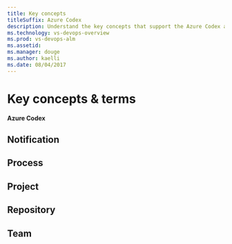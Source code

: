 ```yaml
---
title: Key concepts
titleSuffix: Azure Codex 
description: Understand the key concepts that support the Azure Codex applications
ms.technology: vs-devops-overview 
ms.prod: vs-devops-alm
ms.assetid:  
ms.manager: douge
ms.author: kaelli
ms.date: 08/04/2017
---
```


# Key concepts & terms  

**Azure Codex** 

## Notification
## Process
## Project
## Repository
## Team


<!---
The set of platforms, services, and tools you have access to through Visual Studio Team Services (VSTS) can be overwhelming. Before you start using our products, you'll want to become familiar with how they fit together. You'll gain that understanding here as well as pointers to additional topics and tutorials to gain confidence in using our products to develop your software.   


##Collaborative, integrated software development 

VSTS, our hosted cloud offering, and Team Foundation Server (TFS), our on-premises platform, provide small teams as well as enterprises the services and tools to support developing and continuously deploying software. Even sole developers can use our platforms to manage their software and deploy their apps. 

The three main areas that support software development include:

Source control to manage versioning of software files
Tracking tools to support planning and tracking work, code defects, issues and more
DevOps tools to support building, testing, and continuous release of software apps. 

### Source control 

Source or version control systems allow developers to collaborate on code and track changes made to the code base. Source control is an essential tool for multi-developer projects.  

Our systems support two types of source control: Git (distributed) or Team Foundation Version Control (TFVC), a centralized, client-server system. Both systems enable you to check-in files and organize files within folders, branches, and repositories. 

With Git, each developer has a copy on their dev machine of the source repository including all branch and history information. Each developer works directly with his or her own local repository, and changes are shared between repositories as a separate step.

Developers can commit each set of changes and perform version control operations such as history and compare without a network connection. Branches are lightweight. When devs need to switch contexts, they create a private local branch. Devs can quickly switch from one branch to another to pivot among different variations of the codebase. Later, they can merge, publish, or dispose of the branch.

>[!NOTE]
>Git in VSTS and TFS is standard Git. You can use Visual Studio with third-party Git services, and you can also use third-party Git clients with TFS.

With TFVC, devs have only one version of each file on their dev machines. Historical data is maintained only on the server. Branches are path-based and created on the server. 


### Work tracking and Agile tools  
Software development projects require ways to easily share information and track the status of work, tasks, issues, or code defects. In the past, you might have planned and track work using one or more tools such as Microsoft Excel, Microsoft Project, a bug tracking system, or a combination of tools. Now, many teams have adopted Agile methods and practices to support planning and development. 

Our systems provide several types of work items which you use to track features, requirements, user stories, tasks, bugs, and issues. Each work item is associated with a work item type and a set of fields that team members update as information becomes available and progress is made. 

For planning purposes, you have access to several types of backlogs and boards to support the main Agile methods&mdash;Scrum, Kanban, or Scrumban. 

Product backlog, used to create and prioritize stories or requirements  
Kanban, used to visualize and manage the flow of work as it moves from inception to in progress to done 
Sprint backlogs, used to plan work to complete during a sprint cycle, a regular 2 to 4 week cadence teams use when implementing Scrum 
Task board, used during daily Scrum meetings to review work completed, remaining, or blocked 
 
Project managers and developers share information by tracking work items  on the backlogs and boards. Useful charts and dashboards round out the picture helping teams monitor progress and trends. 


### DevOps and continuous integration  

Rapid and reliable release of software comes from automating as many processes as possible. Our systems support build, test, and release automation. 

You can define builds to automatically run whenever a team member checks in code changes 
Your build definitions can include instructions to run tests after the build runs 
Release definitions support managing deployment of your software builds to staging or production environments 

![Multiple platform continuous integration](../../_img/multi-platform.png) 

## Scaling  

Both VSTS and TFS are enterprise-ready, supporting teams of any size, from tens to thousands. VSTS provides a scalable, reliable, and globally available hosted service. It is backed by a 99.9% SLA, monitored by our 24×7 operations team, and available in local data centers around the world.

You can scale the system in the following ways: 
- Within a team project, you can add teams 
- Within a project collection, you can add team projects  
- Within source control, you can add repositories and branches 
- To manage a large number of users, you can manage access through Azure Active Directory (cloud) or Active Directory (on-premises) 

### Software projects versus team projects 

To build and deploy a software application, you begin by defining a software project. Software projects differ from team projects. 

A team project defines a process and data storage in which you manage your software projects from planning to deployment. When you connect to VSTS or an on-premises TFS, you connect to an account or team project collection. Within that collection, one or more team projects may be defined. At a minimum, at least one team project must be created in order to use the system. 

When you create your team project, a team of the same name is automatically created. For small teams, this is sufficient. However, for enterprise-level organizations, it may be necessary to scale up, to create additional teams and/or team projects. These can be created within the single account or collection. 

<table width="100%">
<tbody valign="top">
<tr>
<td width="40%">
**Single team project, team defined within an account/collection**  
![Single collection-project-team conceptual image](_img/web-portal-account-project-team-concept.png)  
</td>
	
<td width="60%">
**Multiple team projects and teams defined within an account/collection**   
![Scaled collection-project-team conceptual image](_img/web-portal-account-project-team-scale-concept.png)  
</td>
</tr>
</tbody>
</table>

The collection-project-team structure provides teams a high-level of autonomy to configure their tools in ways that work for them. It also supports administrative tasks to occur at the appropriate level.

###Scaling Agile across the enterprise 
To learn how Microsoft transitioned from waterfall to Agile, review the stories and short videos available here: [Scaling Agile Across the Enterprise](https://stories.visualstudio.com/scaling-agile-across-the-enterprise/).


## Customization 

You can configure and customize most elements to support your business needs or the way your team works. 

Source control: You can apply branch policies, define branch permissions, and set up continuous integration 
Work tracking: You can customize work item types, add custom fields, and set permissions to control who can modify what 
Build & Release: You can fully customize your build and release definitions, defining build steps, release environments, and deployment   
Test: You can define and configure your test plans, test suites, and test cases as well as configure test environments; additionally you can add test steps within your build definitions
Dashboard: Each team can configure their set of dashboards to share information and monitor their progress 
 
##Extensibility   

In addition to all the pre-built functionality available to you, you can add to it in the following  ways: 

[Visual Studio Marketplace](https://marketplace.visualstudio.com) : Provides extensions that you can install either on your account, server, or Visual Studio client 
[Service hooks](../../service-hooks/index.md): Enable you to perform tasks on other services when events happen within your team project hosted on VSTS or TFS 
[REST APIs](https://visualstudio.com/integrate/api/overview.md): Provide the ability to create custom extensions that plug into VSTS or TFS
[Visual Studio SDK](https://msdn.microsoft.com/library/bb166441.aspx): Helps you extend Visual Studio features or integrate new features into Visual Studio. You can distribute your extensions to other users, as well as to the Visual Studio Marketplace. 


##Resources 
[Pricing](https://www.visualstudio.com/team-services/pricing/)

-->
